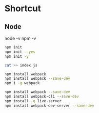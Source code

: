 # Shortcut

## Node
node -v
npm -v


```sh
npm init
npm init --yes
npm init -y
```

```sh
cat >> index.js
```

```sh
npm install webpack
npm install webpack --save-dev 
npm i -g webpack
```

```sh
npm install webpack --save-dev
npm install webpack-cli --save-dev
npm install -g live-server
npm install webpack-dev-server --save-dev
```